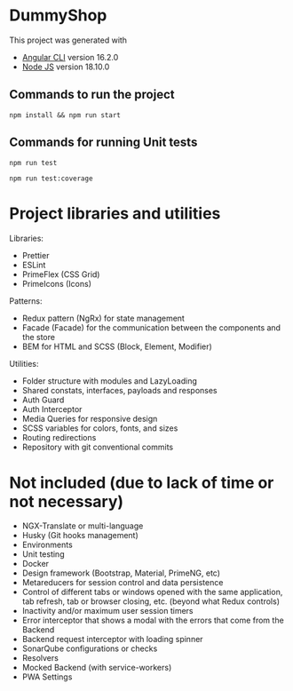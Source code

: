 # DummyShop

This project was generated with

- [Angular CLI](https://github.com/angular/angular-cli) version 16.2.0
- [Node JS](https://nodejs.org/en) version 18.10.0

## Commands to run the project

```
npm install && npm run start
```

## Commands for running Unit tests

```
npm run test
```

```
npm run test:coverage
```

# Project libraries and utilities

Libraries:

- Prettier
- ESLint
- PrimeFlex (CSS Grid)
- PrimeIcons (Icons)

Patterns:

- Redux pattern (NgRx) for state management
- Facade (Facade) for the communication between the components and the store
- BEM for HTML and SCSS (Block, Element, Modifier)

Utilities:

- Folder structure with modules and LazyLoading
- Shared constats, interfaces, payloads and responses
- Auth Guard
- Auth Interceptor
- Media Queries for responsive design
- SCSS variables for colors, fonts, and sizes
- Routing redirections
- Repository with git conventional commits

# Not included (due to lack of time or not necessary)

- NGX-Translate or multi-language
- Husky (Git hooks management)
- Environments
- Unit testing
- Docker
- Design framework (Bootstrap, Material, PrimeNG, etc)
- Metareducers for session control and data persistence
- Control of different tabs or windows opened with the same application, tab refresh, tab or browser closing, etc. (beyond what Redux controls)
- Inactivity and/or maximum user session timers
- Error interceptor that shows a modal with the errors that come from the Backend
- Backend request interceptor with loading spinner
- SonarQube configurations or checks
- Resolvers
- Mocked Backend (with service-workers)
- PWA Settings
